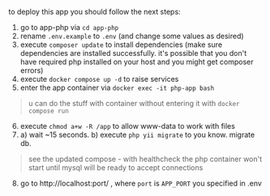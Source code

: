 to deploy this app you should follow the next steps:
1. go to app-php via `cd app-php`
2. rename `.env.example` to `.env` (and change some values as desired)
3. execute `composer update` to install dependencies (make sure dependencies are installed successfully. it's possible that you don't have required php installed on your host and you might get composer errors)
4. execute `docker compose up -d` to raise services
5. enter the app container via `docker exec -it php-app bash`

> u can do the stuff with container without entering it with `docker compose run`

6. execute `chmod a+w -R /app` to allow www-data to work with files
7.  a) wait ~15 seconds.
    b) execute `php yii migrate` to you know. migrate db.

> see the updated compose - with healthcheck the php container won't start until mysql will be ready to accept connections

8. go to http://localhost:port/ , where `port` is `APP_PORT` you specified in .env
